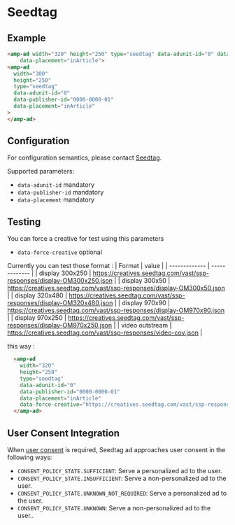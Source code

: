 <!---
Copyright 2015 The AMP HTML Authors. All Rights Reserved.

Licensed under the Apache License, Version 2.0 (the "License");
you may not use this file except in compliance with the License.
You may obtain a copy of the License at

      http://www.apache.org/licenses/LICENSE-2.0

Unless required by applicable law or agreed to in writing, software
distributed under the License is distributed on an "AS-IS" BASIS,
WITHOUT WARRANTIES OR CONDITIONS OF ANY KIND, either express or implied.
See the License for the specific language governing permissions and
limitations under the License.
-->

# Seedtag

## Example

```html
<amp-ad width="320" height="250" type="seedtag" data-adunit-id="0" data-publisher-id="0000-0000-01"
    data-placement="inArticle">
<amp-ad
  width="300"
  height="250"
  type="seedtag"
  data-adunit-id="0"
  data-publisher-id="0000-0000-01"
  data-placement="inArticle"
>
</amp-ad>
```

## Configuration

For configuration semantics, please contact [Seedtag](https://www.seedtag.com/contact/).

Supported parameters:

-   `data-adunit-id` mandatory
-   `data-publisher-id` mandatory
-   `data-placement` mandatory

## Testing
You can force a creative for test using this parameters
-   `data-force-creative` optional

Currently you can test those format : 
| Format        | value         |
| ------------- | ------------- |
| display 300x250  | https://creatives.seedtag.com/vast/ssp-responses/display-OM300x250.json  |
| display 300x50 | https://creatives.seedtag.com/vast/ssp-responses/display-OM300x50.json |
| display 320x480 | https://creatives.seedtag.com/vast/ssp-responses/display-OM320x480.json |
| display 970x90 | https://creatives.seedtag.com/vast/ssp-responses/display-OM970x90.json |
| display 970x250 | https://creatives.seedtag.com/vast/ssp-responses/display-OM970x250.json |
| video outstream | https://creatives.seedtag.com/vast/ssp-responses/video-cov.json |

this way : 
```html
  <amp-ad
    width="320"
    height="250"
    type="seedtag"
    data-adunit-id="0"
    data-publisher-id="0000-0000-01"
    data-placement="inArticle"
    data-force-creative="https://creatives.seedtag.com/vast/ssp-responses/display-OM300x250.json">
  </amp-ad>
```

## User Consent Integration

When [user consent](https://github.com/ampproject/amphtml/blob/main/extensions/amp-consent/amp-consent.md#blocking-behaviors) is required, Seedtag ad approaches user consent in the following ways:

-   `CONSENT_POLICY_STATE.SUFFICIENT`: Serve a personalized ad to the user.
-   `CONSENT_POLICY_STATE.INSUFFICIENT`: Serve a non-personalized ad to the user.
-   `CONSENT_POLICY_STATE.UNKNOWN_NOT_REQUIRED`: Serve a personalized ad to the user.
-   `CONSENT_POLICY_STATE.UNKNOWN`: Serve a non-personalized ad to the user..

